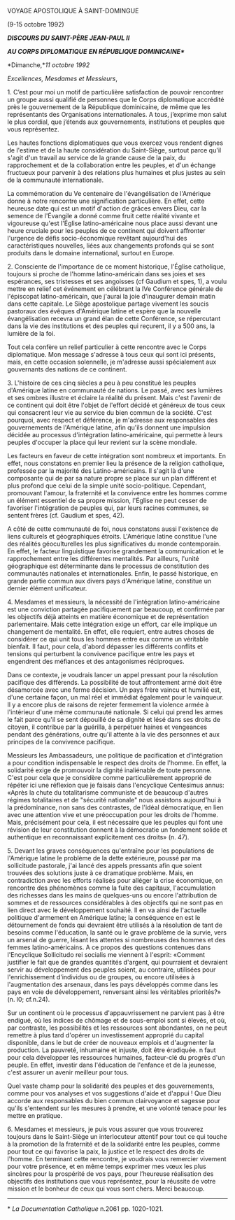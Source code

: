 VOYAGE APOSTOLIQUE À SAINT-DOMINGUE

(9-15 octobre 1992)

***DISCOURS DU SAINT-PÈRE JEAN-PAUL II***

***AU CORPS DIPLOMATIQUE*** ***EN RÉPUBLIQUE DOMINICAINE\****

*Dimanche,**11 octobre 1992*

*Excellences, Mesdames et Messieurs*,

1\. C’est pour moi un motif de particulière satisfaction de pouvoir rencontrer un groupe aussi qualifié de personnes que le Corps diplomatique accrédité près le gouvernement de la République dominicaine, de même que les représentants des Organisations internationales. A tous, j’exprime mon salut le plus cordial, que j’étends aux gouvernements, institutions et peuples que vous représentez.

Les hautes fonctions diplomatiques que vous exercez vous rendent dignes de l'estime et de la haute considération du Saint-Siège, surtout parce qu'il s'agit d'un travail au service de la grande cause de la paix, du rapprochement et de la collaboration entre les peuples, et d'un échange fructueux pour parvenir à des relations plus humaines et plus justes au sein de la communauté internationale.

La commémoration du Ve centenaire de l'évangélisation de l'Amérique donne à notre rencontre une signification particulière. En effet, cette heureuse date qui est un motif d'action de grâces envers Dieu, car la semence de l'Évangile a donné comme fruit cette réalité vivante et vigoureuse qu'est l'Église latino-américaine nous place aussi devant une heure cruciale pour les peuples de ce continent qui doivent affronter l'urgence de défis socio-économique revêtant aujourd'hui des caractéristiques nouvelles, liées aux changements profonds qui se sont produits dans le domaine international, surtout en Europe.

2\. Consciente de l'importance de ce moment historique, l'Église catholique, toujours si proche de l'homme latino-américain dans ses joies et ses espérances, ses tristesses et ses angoisses (cf Gaudium et spes, 1), a voulu mettre en relief cet événement en célébrant la IVe Conférence générale de l'épiscopat latino-américain, que j'aurai la joie d'inaugurer demain matin dans cette capitale. Le Siège apostolique partage vivement les soucis pastoraux des évêques d'Amérique latine et espère que la nouvelle évangélisation recevra un grand élan de cette Conférence, se répercutant dans la vie des institutions et des peuples qui reçurent, il y a 500 ans, la lumière de la foi.

Tout cela confère un relief particulier à cette rencontre avec le Corps diplomatique. Mon message s'adresse à tous ceux qui sont ici présents, mais, en cette occasion solennelle, je m'adresse aussi spécialement aux gouvernants des nations de ce continent.

3\. L'histoire de ces cinq siècles a peu à peu constitué les peuples d'Amérique latine en communauté de nations. Le passé, avec ses lumières et ses ombres illustre et éclaire la réalité du présent. Mais c'est l'avenir de ce continent qui doit être l'objet de l'effort décidé et généreux de tous ceux qui consacrent leur vie au service du bien commun de la société. C'est pourquoi, avec respect et déférence, je m'adresse aux responsables des gouvernements de l'Amérique latine, afin qu'ils donnent une impulsion décidée au processus d'intégration latino-américaine, qui permette à leurs peuples d'occuper la place qui leur revient sur la scène mondiale.

Les facteurs en faveur de cette intégration sont nombreux et importants. En effet, nous constatons en premier lieu la présence de la religion catholique, professée par la majorité des Latino-américains. Il s'agit là d'une composante qui de par sa nature propre se place sur un plan différent et plus profond que celui de la simple unité socio-politique. Cependant, promouvant l'amour, la fraternité et la convivence entre les hommes comme un élément essentiel de sa propre mission, l'Église ne peut cesser de favoriser l'intégration de peuples qui, par leurs racines communes, se sentent frères (cf. Gaudium et spes, 42).

A côté de cette communauté de foi, nous constatons aussi l'existence de liens culturels et géographiques étroits. L'Amérique latine constitue l'une des réalités géoculturelles les plus significatives du monde contemporain. En effet, le facteur linguistique favorise grandement la communication et le rapprochement entre les différentes mentalités. Par ailleurs, l'unité géographique est déterminante dans le processus de constitution des communautés nationales et internationales. Enfin, le passé historique, en grande partie commun aux divers pays d'Amérique latine, constitue un dernier élément unificateur.

4\. Mesdames et messieurs, la nécessité de l'intégration latino-américaine est une conviction partagée pacifiquement par beaucoup, et confirmée par les objectifs déjà atteints en matière économique et de représentation parlementaire. Mais cette intégration exige un effort, car elle implique un changement de mentalité. En effet, elle requiert, entre autres choses de considérer ce qui unit tous les hommes entre eux comme un véritable bienfait. Il faut, pour cela, d'abord dépasser les différents conflits et tensions qui perturbent la convivence pacifique entre les pays et engendrent des méfiances et des antagonismes réciproques.

Dans ce contexte, je voudrais lancer un appel pressant pour la résolution pacifique des différends. La possibilité de tout affrontement armé doit être désamorcée avec une ferme décision. Un pays frère vaincu et humilié est, d'une certaine façon, un mal réel et immédiat également pour le vainqueur. Il y a encore plus de raisons de rejeter fermement la violence armée à l'intérieur d'une même communauté nationale. Si celui qui prend les armes le fait parce qu'il se sent dépouillé de sa dignité et lésé dans ses droits de citoyen, il contribue par la guérilla, à perpétuer haines et vengeances pendant des générations, outre qu'il attente à la vie des personnes et aux principes de la convivence pacifique.

Messieurs les Ambassadeurs, une politique de pacification et d'intégration a pour condition indispensable le respect des droits de l'homme. En effet, la solidarité exige de promouvoir la dignité inaliénable de toute personne. C'est pour cela que je considère comme particulièrement approprié de répéter ici une réflexion que je faisais dans l'encyclique Centesimus annus: «Après la chute du totalitarisme communiste et de beaucoup d'autres régimes totalitaires et de "sécurité nationale" nous assistons aujourd'hui à la prédominance, non sans des contrastes, de l'idéal démocratique, en lien avec une attention vive et une préoccupation pour les droits de l'homme. Mais, précisément pour cela, il est nécessaire que les peuples qui font une révision de leur constitution donnent à la démocratie un fondement solide et authentique en reconnaissant explicitement ces droits» (n. 47).

5\. Devant les graves conséquences qu'entraîne pour les populations de l'Amérique latine le problème de la dette extérieure, poussé par ma sollicitude pastorale, j'ai lancé des appels pressants afin que soient trouvées des solutions juste à ce dramatique problème. Mais, en contradiction avec les efforts réalisés pour alléger la crise économique, on rencontre des phénomènes comme la fuite des capitaux, l'accumulation des richesses dans les mains de quelques-uns ou encore l'attribution de sommes et de ressources considérables à des objectifs qui ne sont pas en lien direct avec le développement souhaité. Il en va ainsi de l'actuelle politique d'armement en Amérique latine; la conséquence en est le détournement de fonds qui devraient être utilisés à la résolution de tant de besoins comme l'éducation, la santé ou le grave problème de la survie, vers un arsenal de guerre, lésant les attentes si nombreuses des hommes et des femmes latino-américains. A ce propos des questions contenues dans l'Encyclique Sollicitudo rei socialis me viennent à l'esprit: «Comment justifier le fait que de grandes quantités d'argent, qui pourraient et devraient servir au développement des peuples soient, au contraire, utilisées pour l'enrichissement d'individus ou de groupes, ou encore utilisées à l'augmentation des arsenaux, dans les pays développés comme dans les pays en voie de développement, renversant ainsi les véritables priorités?» (n. l0; cf.n.24).

Sur un continent où le processus d'appauvrissement ne parvient pas à être endigué, où les indices de chômage et de sous-emploi sont si élevés, et où, par contraste, les possibilités et les ressources sont abondantes, on ne peut remettre à plus tard d'opérer un investissement approprié du capital disponible, dans le but de créer de nouveaux emplois et d'augmenter la production. La pauvreté, inhumaine et injuste, doit être éradiquée. n faut pour cela développer les ressources humaines, facteur-clé du progrès d'un peuple. En effet, investir dans l'éducation de l'enfance et de la jeunesse, c'est assurer un avenir meilleur pour tous.

Quel vaste champ pour la solidarité des peuples et des gouvernements, comme pour vos analyses et vos suggestions d'aide et d'appui ! Que Dieu accorde aux responsables du bien commun clairvoyance et sagesse pour qu'ils s'entendent sur les mesures à prendre, et une volonté tenace pour les mettre en pratique.

6\. Mesdames et messieurs, je puis vous assurer que vous trouverez toujours dans le Saint-Siège un interlocuteur attentif pour tout ce qui touche à la promotion de la fraternité et de la solidarité entre les peuples, comme pour tout ce qui favorise la paix, la justice et le respect des droits de l'homme. En terminant cette rencontre, je voudrais vous remercier vivement pour votre présence, et en même temps exprimer mes vœux les plus sincères pour la prospérité de vos pays, pour l’heureuse réalisation des objectifs des institutions que vous représentez, pour la réussite de votre mission et le bonheur de ceux qui vous sont chers. Merci beaucoup.

* * *

\* *La Documentation Catholique* n.2061 pp. 1020-1021.